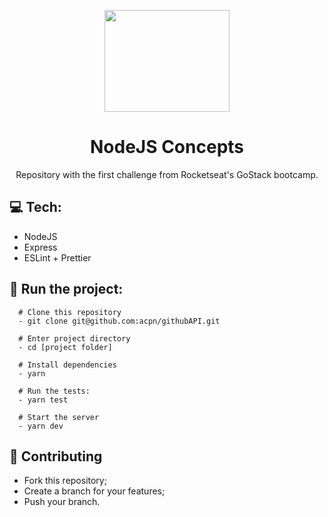 <p align="center">
  <img width="200" height="163" src="https://camo.githubusercontent.com/8c13dc2618dbd7f76d1d574350b98fdee1335ce5/68747470733a2f2f726f636b6574736561742d63646e2e73332d73612d656173742d312e616d617a6f6e6177732e636f6d2f626f6f7463616d702d6865616465722e706e67">
</p>
<h1 align=center>NodeJS Concepts</h1>
<p align="center">Repository with the first challenge from Rocketseat's GoStack bootcamp.</p>

## :computer: Tech:
- NodeJS
- Express
- ESLint + Prettier

## :running: Run the project:
```shell
  # Clone this repository
  - git clone git@github.com:acpn/githubAPI.git
  
  # Enter project directory
  - cd [project folder]
  
  # Install dependencies
  - yarn
  
  # Run the tests:
  - yarn test
  
  # Start the server
  - yarn dev
```

## :fork_and_knife: Contributing
- Fork this repository;
- Create a branch for your features;
- Push your branch.
